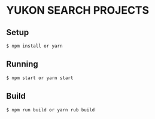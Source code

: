 # YUKON SEARCH PROJECTS

## Setup

```
$ npm install or yarn
```

## Running

```
$ npm start or yarn start
```

## Build

```
$ npm run build or yarn rub build
```